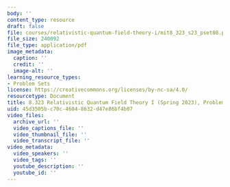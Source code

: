 ```yaml
---
body: ''
content_type: resource
draft: false
file: courses/relativistic-quantum-field-theory-i/mit8_323_s23_pset08.pdf
file_size: 240092
file_type: application/pdf
image_metadata:
  caption: ''
  credit: ''
  image-alt: ''
learning_resource_types:
- Problem Sets
license: https://creativecommons.org/licenses/by-nc-sa/4.0/
resourcetype: Document
title: 8.323 Relativistic Quantum Field Theory I (Spring 2023), Problem Set 8
uid: 45d3505b-c70c-4604-8632-d47e86bf4b07
video_files:
  archive_url: ''
  video_captions_file: ''
  video_thumbnail_file: ''
  video_transcript_file: ''
video_metadata:
  video_speakers: ''
  video_tags: ''
  youtube_description: ''
  youtube_id: ''
---
```

